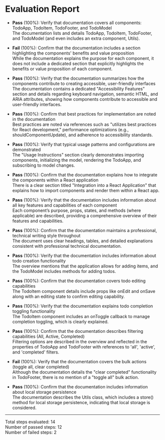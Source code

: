 # Evaluation Report

- **Pass** (100%): Verify that documentation covers all components: TodoApp, TodoItem, TodoFooter, and TodoModel  
  The documentation lists and details TodoApp, TodoItem, TodoFooter, and TodoModel (and even includes an extra component, Utils). 

- **Fail** (100%): Confirm that the documentation includes a section highlighting the components' benefits and value proposition  
  While the documentation explains the purpose for each component, it does not include a dedicated section that explicitly highlights the benefits or value proposition of each component.

- **Pass** (100%): Verify that the documentation summarizes how the components contribute to creating accessible, user-friendly interfaces  
  The documentation contains a dedicated "Accessibility Features" section and details regarding keyboard navigation, semantic HTML, and ARIA attributes, showing how components contribute to accessible and user-friendly interfaces.

- **Pass** (100%): Confirm that best practices for implementation are noted in the documentation  
  Best practices are noted via references such as "utilizes best practices for React development," performance optimizations (e.g., shouldComponentUpdate), and adherence to accessibility standards.

- **Pass** (100%): Verify that typical usage patterns and configurations are demonstrated  
  The "Usage Instructions" section clearly demonstrates importing components, initializing the model, rendering the TodoApp, and subscribing to model changes.

- **Pass** (100%): Confirm that the documentation explains how to integrate the components within a React application  
  There is a clear section titled "Integration into a React Application" that explains how to import components and render them within a React app.

- **Pass** (100%): Verify that the documentation includes information about all key features and capabilities of each component  
  Each component’s purpose, props, states, and methods (where applicable) are described, providing a comprehensive overview of their features and capabilities.

- **Pass** (100%): Confirm that the documentation maintains a professional, technical writing style throughout  
  The document uses clear headings, tables, and detailed explanations consistent with professional technical documentation.

- **Pass** (100%): Verify that the documentation includes information about todo creation functionality  
  The overview mentions that the application allows for adding items, and the TodoModel includes methods for adding todos.

- **Pass** (100%): Confirm that the documentation covers todo editing capabilities  
  The TodoItem component details include props like onEdit and onSave along with an editing state to confirm editing capability.

- **Pass** (100%): Verify that the documentation explains todo completion toggling functionality  
  The TodoItem component includes an onToggle callback to manage completion toggling, which is clearly explained.

- **Pass** (100%): Confirm that the documentation describes filtering capabilities (All, Active, Completed)  
  Filtering options are described in the overview and reflected in the properties of TodoApp and TodoFooter with references to 'all', 'active', and 'completed' filters.

- **Fail** (100%): Verify that the documentation covers the bulk actions (toggle all, clear completed)  
  Although the documentation details the "clear completed" functionality in TodoFooter, there is no mention of a "toggle all" bulk action.

- **Pass** (100%): Confirm that the documentation includes information about local storage persistence  
  The documentation describes the Utils class, which includes a store() method for local storage persistence, indicating that local storage is considered.

---

Total steps evaluated: 14  
Number of passed steps: 12  
Number of failed steps: 2
